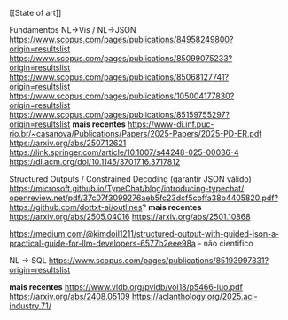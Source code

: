 [[State of art]]

Fundamentos NL→Vis / NL→JSON
https://www.scopus.com/pages/publications/84958249800?origin=resultslist
https://www.scopus.com/pages/publications/85099075233?origin=resultslist
https://www.scopus.com/pages/publications/85068127741?origin=resultslist
https://www.scopus.com/pages/publications/105004177830?origin=resultslist
https://www.scopus.com/pages/publications/85159755297?origin=resultslist
**mais recentes**
https://www-di.inf.puc-rio.br/~casanova/Publications/Papers/2025-Papers/2025-PD-ER.pdf
https://arxiv.org/abs/2507.12621
https://link.springer.com/article/10.1007/s44248-025-00036-4
https://dl.acm.org/doi/10.1145/3701716.3717812

Structured Outputs / Constrained Decoding (garantir JSON válido)
https://microsoft.github.io/TypeChat/blog/introducing-typechat/
[openreview.net/pdf/37c07f3099276aeb5fc23dcf5cbffa38b4405820.pdf?](https://openreview.net/pdf/37c07f3099276aeb5fc23dcf5cbffa38b4405820.pdf?)
https://github.com/dottxt-ai/outlines?
**mais recentes**
https://arxiv.org/abs/2505.04016
https://arxiv.org/abs/2501.10868

https://medium.com/@kimdoil1211/structured-output-with-guided-json-a-practical-guide-for-llm-developers-6577b2eee98a - não cientifico

NL -> SQL
https://www.scopus.com/pages/publications/85193997831?origin=resultslist

**mais recentes**
https://www.vldb.org/pvldb/vol18/p5466-luo.pdf
https://arxiv.org/abs/2408.05109
https://aclanthology.org/2025.acl-industry.71/


